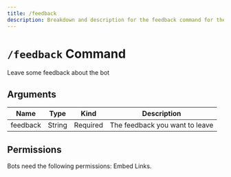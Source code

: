 ```yaml
---
title: /feedback
description: Breakdown and description for the feedback command for the Chewbotcca Discord bot
---
```


# `/feedback` Command

Leave some feedback about the bot

## Arguments

| Name     | Type   | Kind     | Description                    |
|----------|--------|----------|--------------------------------|
| feedback | String | Required | The feedback you want to leave |

## Permissions

Bots need the following permissions: Embed Links.
